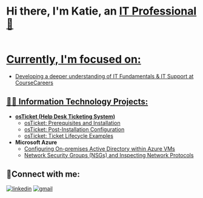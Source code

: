 <h1>Hi there, I'm Katie, an <a href="https://linkedin.com/in/katie-bowman-0a5331b6/">IT Professional 👋

 
 <h2></h2>Currently, I'm focused on:</h2></h2>

- Developing a deeper understanding of IT Fundamentals & IT Support at <a href="https://coursecareers.com">CourseCareers

  
<h2>👩‍💻 Information Technology Projects:</h2>

- <b>osTicket (Help Desk Ticketing System)</b>
  - [osTicket: Prerequisites and Installation](https://github.com/katieb11/osticket-prereqs)
  - [osTicket: Post-Installation Configuration](https://github.com/katieb11/post-install-config)
  - [osTicket: Ticket Lifecycle Examples](https://github.com/katieb11/ticket-lifecycle)
- <b>Microsoft Azure</b>
  - [Configuring On-premises Active Directory within Azure VMs](https://github.com/katieb11/configure-ad)
  - [Network Security Groups (NSGs) and Inspecting Network Protocols](https://github.com/katieb11/azure-network-protocols)

<h2>🤳Connect with me:</h2>

[![linkedin](https://img.shields.io/badge/Linked_In-0077B5?style=for-the-badge&logo=LinkedIn&logoColor=white)](https://linkedin.com/in/katie-bowman-0a5331b6/)
[![gmail](https://img.shields.io/badge/Gmail-D14836?style=for-the-badge&logo=Gmail&logoColor=white)](mailto:katieorme11@gmail.com)

